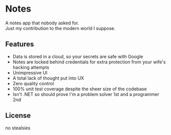 # Notes

A notes app that nobody asked for.  
Just my contribution to the modern world I suppose.

## Features

- Data is stored in a cloud, so your secrets are safe with Google
- Notes are locked behind credentials for extra protection from your wife's hacking attempts
- Unimpressive UI
- A total lack of thought put into UX
- Zero quality control
- 100% unit test coverage despite the sheer size of the codebase
- Isn't .NET so should prove I'm a problem solver 1st and a programmer 2nd

## License

no stealsies

